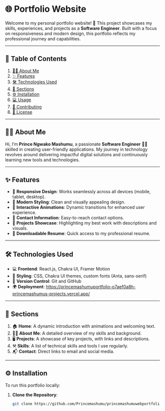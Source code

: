 # 🌐 Portfolio Website

Welcome to my personal portfolio website! 🚀 This project showcases my skills, experiences, and projects as a **Software Engineer**. Built with a focus on responsiveness and modern design, this portfolio reflects my professional journey and capabilities.

---

## 📖 Table of Contents

1. [🙋‍♂️ About Me](#about-me)  
2. [✨ Features](#features)  
3. [🛠️ Technologies Used](#technologies-used)  
4. [📂 Sections](#sections)  
5. [⚙️ Installation](#installation)  
6. [💻 Usage](#usage)  
7. [🤝 Contributing](#contributing)  
8. [📜 License](#license)  

---

## 🙋‍♂️ About Me

Hi, I’m **Prince Ngwako Mashumu**, a passionate **Software Engineer** 🧑‍💻 skilled in creating user-friendly applications. My journey in technology revolves around delivering impactful digital solutions and continuously learning new tools and technologies.

---

## ✨ Features

- 📱 **Responsive Design**: Works seamlessly across all devices (mobile, tablet, desktop).  
- 🎨 **Modern Styling**: Clean and visually appealing design.  
- 🎥 **Interactive Animations**: Dynamic transitions for enhanced user experience.  
- 📧 **Contact Information**: Easy-to-reach contact options.  
- 📂 **Projects Showcase**: Highlighting my best work with descriptions and visuals.  
- 📄 **Downloadable Resume**: Quick access to my professional resume.  

---

## 🛠️ Technologies Used

- 💻 **Frontend**: React.js, Chakra UI, Framer Motion  
- 🎨 **Styling**: CSS, Chakra UI themes, custom fonts (Anta, sans-serif)  
- 🔗 **Version Control**: Git and GitHub  
- 🌍 **Deployment**: https://princemashumuportfolio-o7aef0a8h-princemashumus-projects.vercel.app/

---

## 📂 Sections

1. 🏠 **Home**: A dynamic introduction with animations and welcoming text.  
2. 👨‍🎓 **About Me**: A detailed overview of my skills and background.  
3. 🖥️ **Projects**: A showcase of key projects, with links and descriptions.  
4. ⚒️ **Skills**: A list of technical skills and tools I use regularly.  
5. 📬 **Contact**: Direct links to email and social media.  

---

## ⚙️ Installation

To run this portfolio locally:

1. **Clone the Repository**:  
   ```bash
   git clone https://github.com/Princemashumu/princemashumuwebportfolio.git
